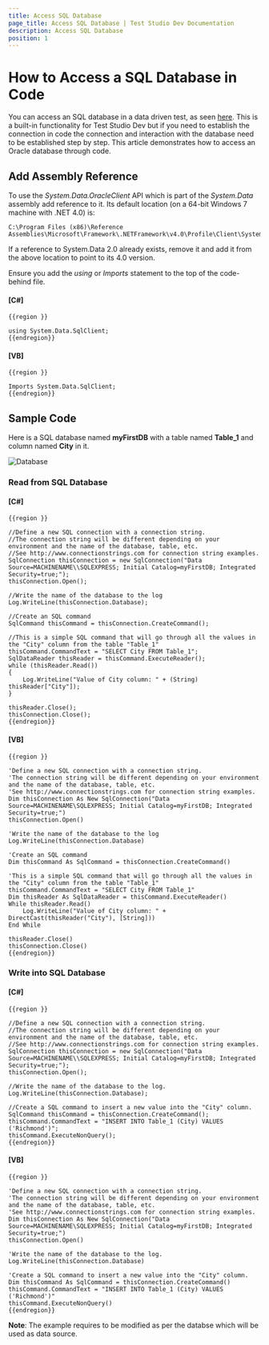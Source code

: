 ```yaml
---
title: Access SQL Database
page_title: Access SQL Database | Test Studio Dev Documentation
description: Access SQL Database
position: 1
---
```

# How to Access a SQL Database in Code

You can access an SQL database in a data driven test, as seen <a href="/features/data-driven-testing/add-data-source#add-a-database-source" target="_blank">here</a>. This is a built-in functionality for Test Studio Dev but if
you need to establish the connection in code the connection and interaction with the database need to be established step by step. This article demonstrates how to access an Oracle database through code.

## Add Assembly Reference

To use the *System.Data.OracleClient* API which is part of the *System.Data* assembly add reference to it. Its default location (on a 64-bit Windows 7 machine with .NET 4.0) is: 

    C:\Program Files (x86)\Reference Assemblies\Microsoft\Framework\.NETFramework\v4.0\Profile\Client\System.Data.dll

If a reference to System.Data 2.0 already exists, remove it and add it from the above location to point to its 4.0 version.

Ensure you add the *using* or *Imports* statement to the top of the code-behind file.

#### __[C#]__

    {{region }}

    using System.Data.SqlClient;
    {{endregion}}

#### __[VB]__

    {{region }}

    Imports System.Data.SqlClient;
    {{endregion}}

## Sample Code

Here is a SQL database named **myFirstDB** with a table named **Table_1** and column named **City** in it.

![Database][1]

### Read from SQL Database

#### __[C#]__

    {{region }}

    //Define a new SQL connection with a connection string. 
    //The connection string will be different depending on your environment and the name of the database, table, etc.
    //See http://www.connectionstrings.com for connection string examples.
    SqlConnection thisConnection = new SqlConnection("Data Source=MACHINENAME\\SQLEXPRESS; Initial Catalog=myFirstDB; Integrated Security=true;"); 
    thisConnection.Open();
 
    //Write the name of the database to the log
    Log.WriteLine(thisConnection.Database);
 
    //Create an SQL command
    SqlCommand thisCommand = thisConnection.CreateCommand();
 
    //This is a simple SQL command that will go through all the values in the "City" column from the table "Table_1"
    thisCommand.CommandText = "SELECT City FROM Table_1";
    SqlDataReader thisReader = thisCommand.ExecuteReader();
    while (thisReader.Read())
    {
        Log.WriteLine("Value of City column: " + (String) thisReader["City"]);
    }
 
    thisReader.Close();
    thisConnection.Close();
    {{endregion}}

#### __[VB]__

    {{region }}

    'Define a new SQL connection with a connection string. 
    'The connection string will be different depending on your environment and the name of the database, table, etc.
    'See http://www.connectionstrings.com for connection string examples.
    Dim thisConnection As New SqlConnection("Data Source=MACHINENAME\SQLEXPRESS; Initial Catalog=myFirstDB; Integrated Security=true;")
    thisConnection.Open()
    
    'Write the name of the database to the log
    Log.WriteLine(thisConnection.Database)
    
    'Create an SQL command
    Dim thisCommand As SqlCommand = thisConnection.CreateCommand()
    
    'This is a simple SQL command that will go through all the values in the "City" column from the table "Table_1"
    thisCommand.CommandText = "SELECT City FROM Table_1"
    Dim thisReader As SqlDataReader = thisCommand.ExecuteReader()
    While thisReader.Read()
        Log.WriteLine("Value of City column: " + DirectCast(thisReader("City"), [String]))
    End While
    
    thisReader.Close()
    thisConnection.Close()
    {{endregion}}

### Write into SQL Database

#### __[C#]__

    {{region }}

    //Define a new SQL connection with a connection string.
    //The connection string will be different depending on your environment and the name of the database, table, etc.
    //See http://www.connectionstrings.com for connection string examples.
    SqlConnection thisConnection = new SqlConnection("Data Source=MACHINENAME\\SQLEXPRESS; Initial Catalog=myFirstDB; Integrated Security=true;");
    thisConnection.Open();
 
    //Write the name of the database to the log.
    Log.WriteLine(thisConnection.Database);
 
    //Create a SQL command to insert a new value into the "City" column.
    SqlCommand thisCommand = thisConnection.CreateCommand();
    thisCommand.CommandText = "INSERT INTO Table_1 (City) VALUES ('Richmond')";
    thisCommand.ExecuteNonQuery();
    {{endregion}}

#### __[VB]__

    {{region }}

    'Define a new SQL connection with a connection string.
    'The connection string will be different depending on your environment and the name of the database, table, etc.
    'See http://www.connectionstrings.com for connection string examples.
    Dim thisConnection As New SqlConnection("Data Source=MACHINENAME\SQLEXPRESS; Initial Catalog=myFirstDB; Integrated Security=true;")
    thisConnection.Open()
 
    'Write the name of the database to the log.
    Log.WriteLine(thisConnection.Database)
 
    'Create a SQL command to insert a new value into the "City" column.
    Dim thisCommand As SqlCommand = thisConnection.CreateCommand()
    thisCommand.CommandText = "INSERT INTO Table_1 (City) VALUES ('Richmond')"
    thisCommand.ExecuteNonQuery()
    {{endregion}}

**Note**: The example requires to be modified as per the databse which will be used as data source. 

[1]: /img/advanced-topics/coded-samples/general/access-sql-database/fig1.png